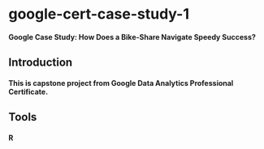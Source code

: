 # google-cert-case-study-1

#### Google Case Study: How Does a Bike-Share Navigate Speedy Success?

## Introduction
#### This is capstone project from Google Data Analytics Professional Certificate. 

## Tools
#### R
